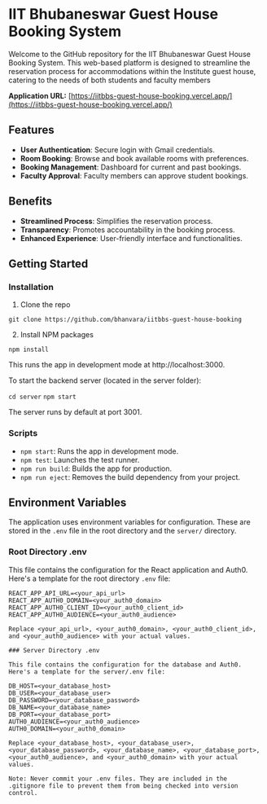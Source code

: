 # IIT Bhubaneswar Guest House Booking System

Welcome to the GitHub repository for the IIT Bhubaneswar Guest House Booking System. This web-based platform is designed to streamline the reservation process for accommodations within the Institute guest house, catering to the needs of both students and faculty members

**Application URL:** [https://iitbbs-guest-house-booking.vercel.app/](https://iitbbs-guest-house-booking.vercel.app/)

## Features

- **User Authentication**: Secure login with Gmail credentials.
- **Room Booking**: Browse and book available rooms with preferences.
- **Booking Management**: Dashboard for current and past bookings.
- **Faculty Approval**: Faculty members can approve student bookings.

## Benefits

- **Streamlined Process**: Simplifies the reservation process.
- **Transparency**: Promotes accountability in the booking process.
- **Enhanced Experience**: User-friendly interface and functionalities.

## Getting Started

### Installation

1. Clone the repo

`git clone https://github.com/bhanvara/iitbbs-guest-house-booking` 

2. Install NPM packages

`npm install`

This runs the app in development mode at http://localhost:3000.

To start the backend server (located in the server folder):

`cd server`
`npm start`

The server runs by default at port 3001.

### Scripts
- `npm start`: Runs the app in development mode.
- `npm test`: Launches the test runner.
- `npm run build`: Builds the app for production.
- `npm run eject`: Removes the build dependency from your project.

## Environment Variables

The application uses environment variables for configuration. These are stored in the `.env` file in the root directory and the `server/` directory.

### Root Directory .env

This file contains the configuration for the React application and Auth0. Here's a template for the root directory `.env` file:

```env
REACT_APP_API_URL=<your_api_url>
REACT_APP_AUTH0_DOMAIN=<your_auth0_domain>
REACT_APP_AUTH0_CLIENT_ID=<your_auth0_client_id>
REACT_APP_AUTH0_AUDIENCE=<your_auth0_audience>

Replace <your_api_url>, <your_auth0_domain>, <your_auth0_client_id>, and <your_auth0_audience> with your actual values.

### Server Directory .env

This file contains the configuration for the database and Auth0. Here's a template for the server/.env file:

DB_HOST=<your_database_host>
DB_USER=<your_database_user>
DB_PASSWORD=<your_database_password>
DB_NAME=<your_database_name>
DB_PORT=<your_database_port>
AUTH0_AUDIENCE=<your_auth0_audience>
AUTH0_DOMAIN=<your_auth0_domain>

Replace <your_database_host>, <your_database_user>, <your_database_password>, <your_database_name>, <your_database_port>, <your_auth0_audience>, and <your_auth0_domain> with your actual values.

Note: Never commit your .env files. They are included in the .gitignore file to prevent them from being checked into version control.